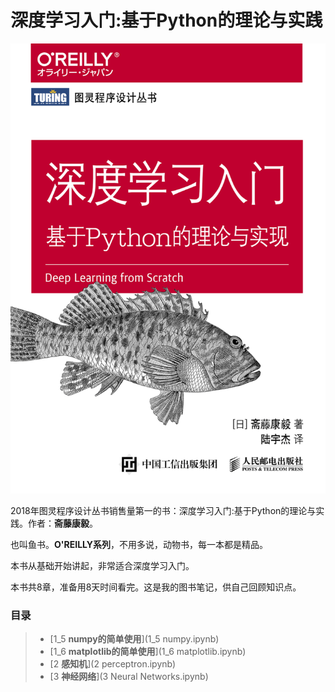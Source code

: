 # 深度学习入门:基于Python的理论与实践

<img src="./imgs/cover.png"></img>

2018年图灵程序设计丛书销售量第一的书：深度学习入门:基于Python的理论与实践。作者：**斋藤康毅**。  

也叫鱼书。**O'REILLY系列**，不用多说，动物书，每一本都是精品。  

本书从基础开始讲起，非常适合深度学习入门。  

本书共8章，准备用8天时间看完。这是我的图书笔记，供自己回顾知识点。  

### 目录

> - [1_5 **numpy的简单使用**](1_5 numpy.ipynb)
> - [1_6 **matplotlib的简单使用**](1_6 matplotlib.ipynb)
> - [2 **感知机**](2 perceptron.ipynb)
> - [3 **神经网络**](3 Neural Networks.ipynb)